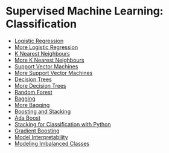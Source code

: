 # Supervised Machine Learning: Classification

- [Logistic Regression](https://github.com/hideonmog/IBM-Machine-Learning/blob/main/Course-03/notebooks/03a_LAB_Logistic_Regression_Error_Metrics.ipynb)
- [More Logistic Regression](https://github.com/hideonmog/IBM-Machine-Learning/blob/main/Course-03/notebooks/lab_jupyter_logistic_regression.ipynb)
- [K Nearest Neighbours]()
- [More K Nearest Neighbours]()
- [Support Vector Machines]()
- [More Support Vector Machines]()
- [Decision Trees]()
- [More Decision Trees]()
- [Random Forest]()
- [Bagging]()
- [More Bagging]()
- [Boosting and Stacking]()
- [Ada Boost]()
- [Stacking for Classification with Python]()
- [Gradient Boosting]()
- [Model Interpretability]()
- [Modeling Imbalanced Classes]()